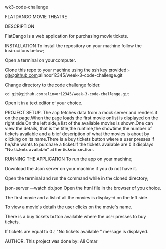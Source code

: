 wk3-code-challenge

FLATDANGO MOVIE THEATRE

DESCRIPTION

FlatDango is a web application for purchasing movie tickets.


INSTALLATION
To install the repository on your machine follow the instructions below;

Open a terminal on your computer.

Clone this repo to your machine using the ssh key provided:- git@github.com:alinoor12345/week-3-code-challenge.git

Change directory to the code challenge folder.

    cd git@github.com:alinoor12345/week-3-code-challenge.git
Open it in a text editor of your choice.

PROJECT SETUP.
The app fetches data from a mock server and renders it on the page.When the page loads the first movie on list is displayed on the right side.On the left side,a list of the available movies is shown.One can view the details, that is the title,the runtime,the showtime,the number of tickets available and a brief description of what the movies is about by clicking on its name.There is a buy tickets button where a user presses if he/she wants to purchase a ticket.If the tickets available are 0 it displays "No tickets available" at the tickets section.

RUNNING THE APPLICATION
To run the app on your machine;

Download the Json server on your machine if you do not have it.

Open the terminal and run the command while in the cloned directory;

  json-server --watch db.json
Open the html file in the browser of you choice.

The first movie and a list of all the movies is displayed on the left side.

To view a movie's details the user clicks on the movie's name.

There is a buy tickets button available where the user presses to buy tickets.

If tickets are equal to 0 a "No tickets available " message is displayed.

AUTHOR.
This project was done by: Ali Omar